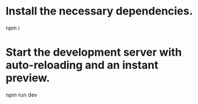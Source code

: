 
#  Install the necessary dependencies.
npm i

#  Start the development server with auto-reloading and an instant preview.
npm run dev
```

